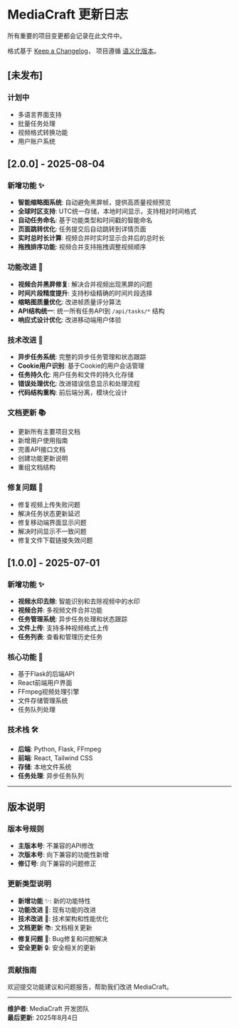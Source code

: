 # MediaCraft 更新日志

所有重要的项目变更都会记录在此文件中。

格式基于 [Keep a Changelog](https://keepachangelog.com/zh-CN/1.0.0/)，
项目遵循 [语义化版本](https://semver.org/lang/zh-CN/)。

## [未发布]

### 计划中
- 多语言界面支持
- 批量任务处理
- 视频格式转换功能
- 用户账户系统

## [2.0.0] - 2025-08-04

### 新增功能 ✨
- **智能缩略图系统**: 自动避免黑屏帧，提供高质量视频预览
- **全球时区支持**: UTC统一存储，本地时间显示，支持相对时间格式
- **自动任务命名**: 基于功能类型和时间戳的智能命名
- **页面跳转优化**: 任务提交后自动跳转到详情页面
- **实时总时长计算**: 视频合并时实时显示合并后的总时长
- **拖拽排序功能**: 视频合并支持拖拽调整视频顺序

### 功能改进 🚀
- **视频合并黑屏修复**: 解决合并视频出现黑屏的问题
- **时间片段精度提升**: 支持秒级精确的时间片段选择
- **缩略图质量优化**: 改进帧质量评分算法
- **API结构统一**: 统一所有任务API到 `/api/tasks/*` 结构
- **响应式设计优化**: 改进移动端用户体验

### 技术改进 🔧
- **异步任务系统**: 完整的异步任务管理和状态跟踪
- **Cookie用户识别**: 基于Cookie的用户会话管理
- **任务持久化**: 用户任务和文件的持久化存储
- **错误处理优化**: 改进错误信息显示和处理流程
- **代码结构重构**: 前后端分离，模块化设计

### 文档更新 📚
- 更新所有主要项目文档
- 新增用户使用指南
- 完善API接口文档
- 创建功能更新说明
- 重组文档结构

### 修复问题 🐛
- 修复视频上传失败问题
- 解决任务状态更新延迟
- 修复移动端界面显示问题
- 解决时间显示不一致问题
- 修复文件下载链接失效问题

## [1.0.0] - 2025-07-01

### 新增功能 ✨
- **视频水印去除**: 智能识别和去除视频中的水印
- **视频合并**: 多视频文件合并功能
- **任务管理系统**: 异步任务处理和状态跟踪
- **文件上传**: 支持多种视频格式上传
- **任务列表**: 查看和管理历史任务

### 核心功能 🎯
- 基于Flask的后端API
- React前端用户界面
- FFmpeg视频处理引擎
- 文件存储管理系统
- 任务队列处理

### 技术栈 🛠️
- **后端**: Python, Flask, FFmpeg
- **前端**: React, Tailwind CSS
- **存储**: 本地文件系统
- **任务处理**: 异步任务队列

---

## 版本说明

### 版本号规则
- **主版本号**: 不兼容的API修改
- **次版本号**: 向下兼容的功能性新增
- **修订号**: 向下兼容的问题修正

### 更新类型说明
- **新增功能** ✨: 新的功能特性
- **功能改进** 🚀: 现有功能的改进
- **技术改进** 🔧: 技术架构和性能优化
- **文档更新** 📚: 文档相关更新
- **修复问题** 🐛: Bug修复和问题解决
- **安全更新** 🔒: 安全相关的更新

### 贡献指南
欢迎提交功能建议和问题报告，帮助我们改进 MediaCraft。

---

**维护者**: MediaCraft 开发团队  
**最后更新**: 2025年8月4日